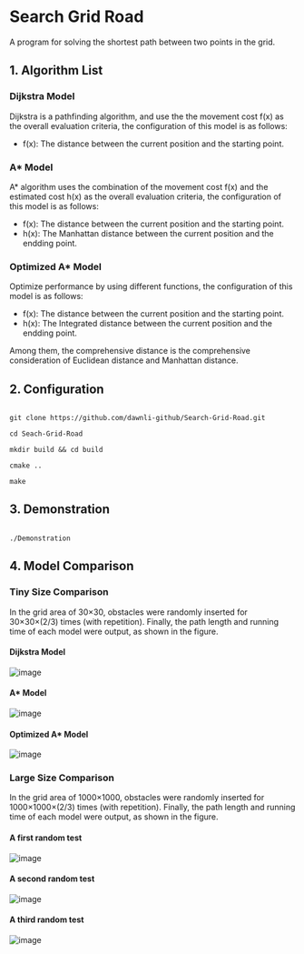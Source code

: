 # Search Grid Road

A program for solving the shortest path between two points in the grid.

## 1. Algorithm List

### Dijkstra Model

Dijkstra is a pathfinding algorithm, and use the the movement cost f(x) as the overall evaluation criteria, the configuration of this model is as follows:

* f(x): The distance between the current position and the starting point.

### A* Model

A* algorithm uses the combination of the movement cost f(x) and the estimated cost h(x) as the overall evaluation criteria, the configuration of this model is as follows:

* f(x): The distance between the current position and the starting point.
* h(x): The Manhattan distance between the current position and the endding point.
### Optimized A* Model

Optimize performance by using different functions, the configuration of this model is as follows:

* f(x): The distance between the current position and the starting point.
* h(x): The Integrated distance between the current position and the endding point.

Among them, the comprehensive distance is the comprehensive consideration of Euclidean distance and Manhattan distance.

## 2. Configuration

```shell

git clone https://github.com/dawnli-github/Search-Grid-Road.git

cd Seach-Grid-Road

mkdir build && cd build

cmake ..

make

```

## 3. Demonstration

```shell

./Demonstration

```

## 4. Model Comparison
### Tiny Size Comparison

In the grid area of 30×30, obstacles were randomly inserted for 30×30×(2/3) times (with repetition). 
Finally, the path length and running time of each model were output, as shown in the figure.

#### Dijkstra Model

![image](picture/model1.jpg)

#### A* Model

![image](picture/model2.jpg)

#### Optimized A* Model

![image](picture/model3.jpg)

### Large Size Comparison

In the grid area of 1000×1000, obstacles were randomly inserted for 1000×1000×(2/3) times (with repetition). 
Finally, the path length and running time of each model were output, as shown in the figure.

#### A first random test

![image](picture/rand1.jpg)

#### A second random test

![image](picture/rand2.jpg)

#### A third random test

![image](picture/rand3.jpg)